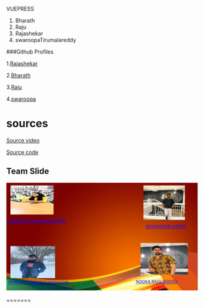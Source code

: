 VUEPRESS
1. Bharath
2. Raju
3. Rajashekar
4. swaroopaTirumalareddy

###Github Profiles

1.[Rajashekar](https://github.com/Rajshekar2641)

2.[Bharath](https://github.com/bharathkumar3355)

3.[Raju](https://github.com/nrajubn)

4.[swaroopa](https://github.com/swaroopatirumalareddy)

# sources
[Source video](https://www.youtube.com/watch?v=5Kqyhu_eIcw)

[Source code](https://home.aveek.io/blog/post/build-a-documentation-site-with-vuepress/)

## Team Slide
![](teamslide.png)


=======

